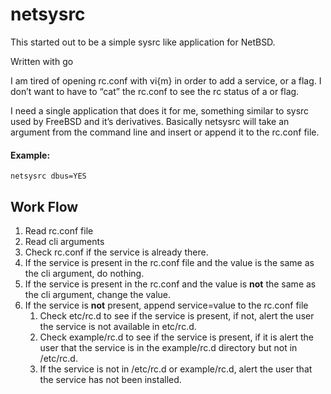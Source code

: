 # netsysrc
This started out to be a simple sysrc like application for NetBSD.

Written with go

I am tired of opening rc.conf with vi{m} in order to add a service, or a flag. I don’t want to have to “cat” the rc.conf to see the rc status of a or flag.

I need a single application that does it for me, something similar to sysrc used by FreeBSD and it’s derivatives. 
Basically netsysrc will take an argument from the command line and insert or append it to the rc.conf file. 

  #### Example:
  ```netsysrc dbus=YES```

## Work Flow

1. Read rc.conf file
2. Read cli arguments
3. Check rc.conf if the service is already there.
4. If the service is present in the rc.conf file and the value is the same as the cli argument, do nothing.
5. If the service is present in the rc.conf and the value is **not** the same as the cli argument, change the value.
6. If the service is **not** present, append service=value to the rc.conf file
   1. Check etc/rc.d to see if the service is present, if not, alert the user the service is not available in etc/rc.d.
   2. Check example/rc.d to see if the service is present, if it is alert the user that the service is in the example/rc.d directory but not in /etc/rc.d.
   3. If the service is not in /etc/rc.d or example/rc.d, alert the user that the service has not been installed.
